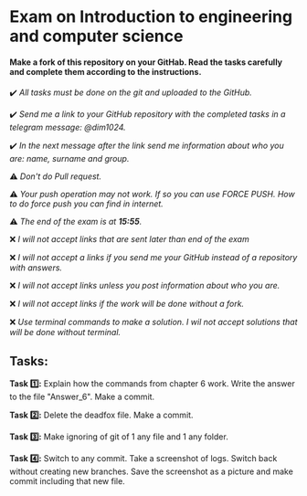 # Exam on Introduction to engineering and computer science

#### Make a fork of this repository on your GitHab. Read the tasks carefully and complete them according to the instructions.



✔️ *All tasks must be done on the git and uploaded to the GitHub.* 

✔️ *Send me a link to your GitHub repository with the completed tasks in a telegram message: @dim1024.*

✔️ *In the next message after the link send me information about who you are: name, surname and group.*

⚠️   *Don't do Pull request.* 

⚠️   *Your push operation may not work. If so you can use FORCE PUSH. How to do force push you can find in internet.* 

⚠️ *The end of the exam is at **15:55**.* 

❌ *I will not accept links that are sent later than end of the exam*  

❌  *I will not accept a links if you send me your GitHub instead of a repository with answers.*

❌ *I will not accept links unless you post information about who you are.*

❌ *I will not accept links if the work will be done without a fork.*

❌ *Use terminal commands to make a solution. I wil not accept solutions that will be done without terminal.*

## 

 ## Tasks:

**Task 1️⃣:** Explain how the commands from chapter 6 work. Write the answer to the file "Answer_6". Make a commit.

**Task 2️⃣:** Delete the deadfox file. Make a commit.

**Task 3️⃣:** Make ignoring of git of 1 any file and 1 any folder.

**Task 4️⃣:** Switch to any commit. Take a screenshot of logs. Switch back without creating new branches. Save the screenshot as a picture and make commit including that new file.